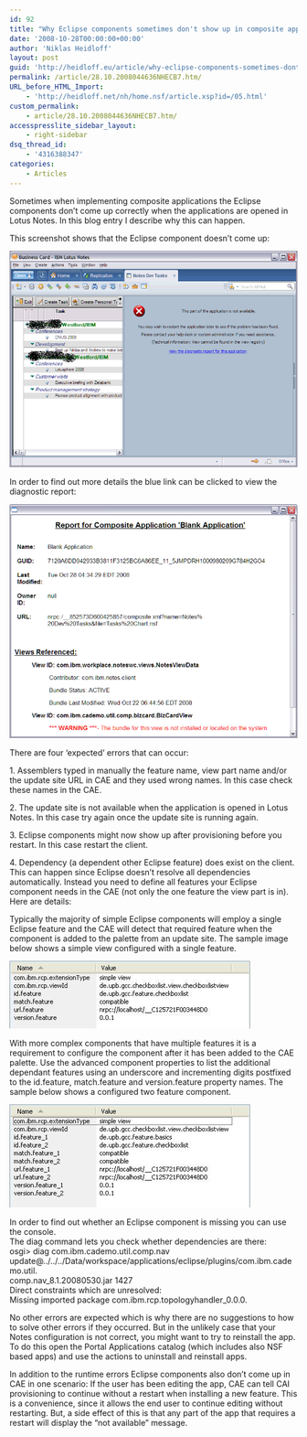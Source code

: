 ```yaml
---
id: 92
title: "Why Eclipse components sometimes don't show up in composite applications"
date: '2008-10-28T00:00:00+00:00'
author: 'Niklas Heidloff'
layout: post
guid: 'http://heidloff.eu/article/why-eclipse-components-sometimes-dont-show-up-in-composite-applications/'
permalink: /article/28.10.2008044636NHECB7.htm/
URL_before_HTML_Import:
    - 'http://heidloff.net/nh/home.nsf/article.xsp?id=/05.html'
custom_permalink:
    - article/28.10.2008044636NHECB7.htm/
accesspresslite_sidebar_layout:
    - right-sidebar
dsq_thread_id:
    - '4316388347'
categories:
    - Articles
---
```


 Sometimes when implementing composite applications the Eclipse components don’t come up correctly when the applications are opened in Lotus Notes. In this blog entry I describe why this can happen.

This screenshot shows that the Eclipse component doesn’t come up:

![image](/assets/img/2008/10/1_082B645C082B621C00305E34852574F0.gif)

In order to find out more details the blue link can be clicked to view the diagnostic report:

![image](/assets/img/2008/10/1_082B6FC4082B6D8400305E34852574F0.gif)

There are four ‘expected’ errors that can occur:

1\. Assemblers typed in manually the feature name, view part name and/or the update site URL in CAE and they used wrong names. In this case check these names in the CAE.

2\. The update site is not available when the application is opened in Lotus Notes. In this case try again once the update site is running again.

3\. Eclipse components might now show up after provisioning before you restart. In this case restart the client.

4\. Dependency (a dependent other Eclipse feature) does exist on the client. This can happen since Eclipse doesn’t resolve all dependencies automatically. Instead you need to define all features your Eclipse component needs in the CAE (not only the one feature the view part is in). Here are details:

Typically the majority of simple Eclipse components will employ a single Eclipse feature and the CAE will detect that required feature when the component is added to the palette from an update site. The sample image below shows a simple view configured with a single feature.

![image](/assets/img/2008/10/2_059A6A5C0A75108400305E34852574F0.jpeg)

 With more complex components that have multiple features it is a requirement to configure the component after it has been added to the CAE palette. Use the advanced component properties to list the additional dependant features using an underscore and incrementing digits postfixed to the id.feature, match.feature and version.feature property names. The sample below shows a configured two feature component.

![image](/assets/img/2008/10/2_059A6E080A75108400305E34852574F0.jpeg)

In order to find out whether an Eclipse component is missing you can use the console.   
The diag command lets you check whether dependencies are there:   
osgi&gt; diag com.ibm.cademo.util.comp.nav   
update@../../../Data/workspace/applications/eclipse/plugins/com.ibm.cademo.util.   
comp.nav\_8.1.20080530.jar 1427   
 Direct constraints which are unresolved:   
 Missing imported package com.ibm.rcp.topologyhandler\_0.0.0.

No other errors are expected which is why there are no suggestions to how to solve other errors if they occurred. But in the unlikely case that your Notes configuration is not correct, you might want to try to reinstall the app. To do this open the Portal Applications catalog (which includes also NSF based apps) and use the actions to uninstall and reinstall apps.

In addition to the runtime errors Eclipse components also don’t come up in CAE in one scenario: If the user has been editing the app, CAE can tell CAI provisioning to continue without a restart when installing a new feature. This is a convenience, since it allows the end user to continue editing without restarting. But, a side effect of this is that any part of the app that requires a restart will display the “not available” message.